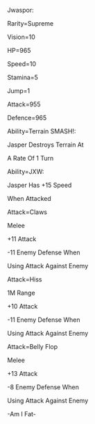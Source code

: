 Jwaspor:
 
Rarity=Supreme

Vision=10

HP=965

Speed=10

Stamina=5

Jump=1

Attack=955

Defence=965

Ability=Terrain SMASH!:

Jasper Destroys Terrain At

A Rate Of 1 Turn

Ability=JXW:

Jasper Has +15 Speed

When Attacked

Attack=Claws

Melee

+11 Attack

-11 Enemy Defense When 

Using Attack Against Enemy

Attack=Hiss

1M Range

+10 Attack

-11 Enemy Defense When

Using Attack Against Enemy

Attack=Belly Flop

Melee

+13 Attack

-8 Enemy Defense When 

Using Attack Against Enemy

-Am I Fat-
